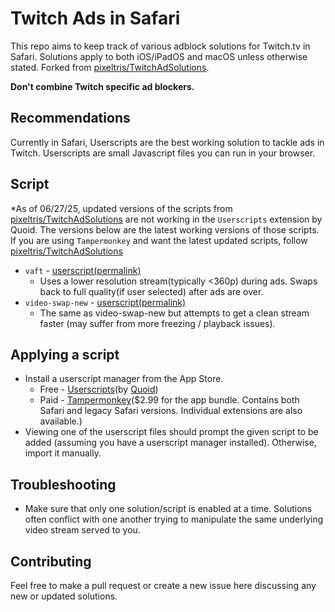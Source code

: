 # Twitch Ads in Safari
This repo aims to keep track of various adblock solutions for Twitch.tv in Safari. Solutions apply to both iOS/iPadOS and macOS unless otherwise stated. Forked from [pixeltris/TwitchAdSolutions](https://github.com/pixeltris/TwitchAdSolutions).

**Don't combine Twitch specific ad blockers.**
## Recommendations
Currently in Safari, Userscripts are the best working solution to tackle ads in Twitch. Userscripts are small Javascript files you can run in your browser.

## Script
*As of 06/27/25, updated versions of the scripts from [pixeltris/TwitchAdSolutions](https://github.com/pixeltris/TwitchAdSolutions) are not working in the `Userscripts` extension by Quoid. The versions below are the latest working versions of those scripts. If you are using `Tampermonkey` and want the latest updated scripts, follow [pixeltris/TwitchAdSolutions](https://github.com/pixeltris/TwitchAdSolutions)

- `vaft` - [userscript(permalink)](https://raw.githubusercontent.com/stevenya97/TwitchAdsSafari/8fd54137db9b228319af4c5259a0b660bf9b27f9/vaft.user.js)
  - Uses a lower resolution stream(typically <360p) during ads. Swaps back to full quality(if user selected) after ads are over.
- `video-swap-new` - [userscript(permalink)](https://raw.githubusercontent.com/stevenya97/TwitchAdsSafari/0e01efe06415a56c827049a4d45bdf9895fb1251/video-swap-new.user.js)
  - The same as video-swap-new but attempts to get a clean stream faster (may suffer from more freezing / playback issues).

## Applying a script
- Install a userscript manager from the App Store.
  - Free - [Userscripts](https://apps.apple.com/us/app/userscripts/id1463298887)(by [Quoid](https://github.com/quoid/userscripts))
  - Paid - [Tampermonkey](https://apps.apple.com/us/app-bundle/tampermonkey-bundle/id1780757125?mt=12)($2.99 for the app bundle. Contains both Safari and legacy Safari versions. Individual extensions are also available.)
- Viewing one of the userscript files should prompt the given script to be added (assuming you have a userscript manager installed). Otherwise, import it manually.

## Troubleshooting
- Make sure that only one solution/script is enabled at a time. Solutions often conflict with one another trying to manipulate the same underlying video stream served to you.

## Contributing
Feel free to make a pull request or create a new issue here discussing any new or updated solutions.
